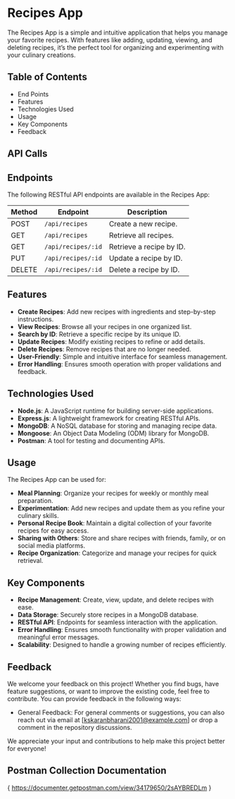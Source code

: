 
# Recipes App
The Recipes App is a simple and intuitive application that helps you manage your favorite recipes. With features like adding, updating, viewing, and deleting recipes, it’s the perfect tool for organizing and experimenting with your culinary creations.



## Table of Contents
- End Points
- Features
- Technologies Used
- Usage
- Key Components
- Feedback
## API Calls
## Endpoints

The following RESTful API endpoints are available in the Recipes App:

| Method | Endpoint    | Description                  |
|--------|-------------|------------------------------|
| POST   | `/api/recipes` | Create a new recipe.         |
| GET    | `/api/recipes` | Retrieve all recipes.        |
| GET    | `/api/recipes/:id` | Retrieve a recipe by ID.    |
| PUT    | `/api/recipes/:id` | Update a recipe by ID.      |
| DELETE | `/api/recipes/:id` | Delete a recipe by ID.      |

## Features

- **Create Recipes**: Add new recipes with ingredients and step-by-step instructions.
- **View Recipes**: Browse all your recipes in one organized list.
- **Search by ID**: Retrieve a specific recipe by its unique ID.
- **Update Recipes**: Modify existing recipes to refine or add details.
- **Delete Recipes**: Remove recipes that are no longer needed.
- **User-Friendly**: Simple and intuitive interface for seamless management.
- **Error Handling**: Ensures smooth operation with proper validations and feedback.

## Technologies Used

- **Node.js**: A JavaScript runtime for building server-side applications.
- **Express.js**: A lightweight framework for creating RESTful APIs.
- **MongoDB**: A NoSQL database for storing and managing recipe data.
- **Mongoose**: An Object Data Modeling (ODM) library for MongoDB.
- **Postman**: A tool for testing and documenting APIs.
## Usage

The Recipes App can be used for:

- **Meal Planning**: Organize your recipes for weekly or monthly meal preparation.
- **Experimentation**: Add new recipes and update them as you refine your culinary skills.
- **Personal Recipe Book**: Maintain a digital collection of your favorite recipes for easy access.
- **Sharing with Others**: Store and share recipes with friends, family, or on social media platforms.
- **Recipe Organization**: Categorize and manage your recipes for quick retrieval.
## Key Components

- **Recipe Management**: Create, view, update, and delete recipes with ease.
- **Data Storage**: Securely store recipes in a MongoDB database.
- **RESTful API**: Endpoints for seamless interaction with the application.
- **Error Handling**: Ensures smooth functionality with proper validation and meaningful error messages.
- **Scalability**: Designed to handle a growing number of recipes efficiently.

## Feedback
We welcome your feedback on this project! Whether you find bugs, have feature suggestions, or want to improve the existing code, feel free to contribute. You can provide feedback in the following ways:
- General Feedback: For general comments or suggestions, you can also reach out via email at [kskaranbharani2001@example.com] or drop a comment in the repository discussions.

We appreciate your input and contributions to help make this project better for everyone!


## Postman Collection Documentation
{ https://documenter.getpostman.com/view/34179650/2sAYBREDLm }
